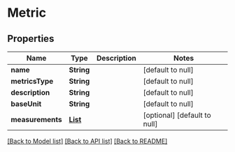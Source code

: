 # Metric
## Properties

Name | Type | Description | Notes
------------ | ------------- | ------------- | -------------
**name** | **String** |  | [default to null]
**metricsType** | **String** |  | [default to null]
**description** | **String** |  | [default to null]
**baseUnit** | **String** |  | [default to null]
**measurements** | [**List**](Measurement.md) |  | [optional] [default to null]

[[Back to Model list]](../README.md#documentation-for-models) [[Back to API list]](../README.md#documentation-for-api-endpoints) [[Back to README]](../README.md)

